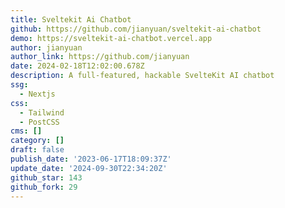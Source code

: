 ```yaml
---
title: Sveltekit Ai Chatbot
github: https://github.com/jianyuan/sveltekit-ai-chatbot
demo: https://sveltekit-ai-chatbot.vercel.app
author: jianyuan
author_link: https://github.com/jianyuan
date: 2024-02-18T12:02:00.678Z
description: A full-featured, hackable SvelteKit AI chatbot
ssg:
  - Nextjs
css:
  - Tailwind
  - PostCSS
cms: []
category: []
draft: false
publish_date: '2023-06-17T18:09:37Z'
update_date: '2024-09-30T22:34:20Z'
github_star: 143
github_fork: 29
---
```

